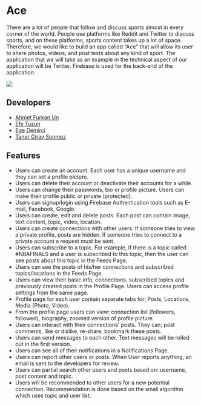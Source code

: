 

# Ace 

There are a lot of people that follow and discuss sports almost in every corner of the world. People use platforms like Reddit and Twitter to discuss sports, and on these platforms, sports content takes up a lot of space. Therefore, we would like to build an app called “Ace” that will allow its user to share photos, videos, and post texts about any kind of sport. The application that we will take as an example in the technical aspect of our application will be Twitter. Firebase is used for the back-end of the application.



![](https://i.hizliresim.com/cnk8978.png)

  
## Developers

- [Ahmet Furkan Un](https://github.com/ahmtfurknun)
- [Efe Tuzun](https://github.com/efetuzun)
- [Ege Demirci](https://github.com/egedemirci)
- [Taner Giray Sonmez](https://github.com/tanersnmz)


  
## Features

- Users can create an account. Each user has a unique username and they can set a profile picture.
- Users can delete their account or deactivate their accounts for a while.
- Users can change their passwords, bio or profile picture. Users can make their profile public or private (protected).
- Users can  signup/login using Firebase Authentication tools such as E-mail, Facebook, Google.
- Users can create, edit and delete posts. Each post can contain image, text content, topic, video, location.
- Users can create connections with other users. If someone tries to view a private profile, posts are hidden. If someone tries to connect to a private account a request must be sent. 
- Users can subscribe to a topic. For example, if there is a topic called #NBAFINALS and a user is subscribed to this topic, then the user can see posts about this topic in the Feeds Page.
- Users can see the posts of his/her connections and subscribed topics/locations in the Feeds Page.
- Users can view their basic info, connections, subscribed topics and previously created posts in the Profile Page. Users can access profile settings from the same page.
- Profile page for each user contain separate tabs for; Posts, Locations, Media (Photo, Video). 
- From the profile page users can view; connection list (followers, followed), biography, zoomed version of profile picture.
- Users can interact with their connections’ posts. They can; post comments, like or dislike, re-share, bookmark these posts.
- Users can send messages to each other. Text messages will be rolled out in the first version.
- Users can see all of their notifications in a Notifications Page.
- Users can report other users or posts. When User reports anything, an email is sent to the developers for review.
- Users can partial search other users and posts based on: username, post content and topic.
- Users will be recommended to other users for a new potential connection. Recommendation is done based on the small algorithm which uses topic and user list.
 
